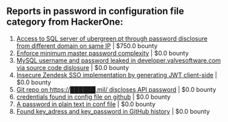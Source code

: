 ## Reports in password in configuration file category from HackerOne:
1. [Access to SQL server of ubergreen.pt through password disclosure from different domain on same IP](https://hackerone.com/reports/439223) | $750.0 bounty
2. [Enforce minimum master password complexity](https://hackerone.com/reports/280282) | $0.0 bounty
3. [MySQL username and password leaked in developer.valvesoftware.com via source code dislosure](https://hackerone.com/reports/291057) | $0.0 bounty
4. [Insecure Zendesk SSO implementation by generating JWT client-side](https://hackerone.com/reports/638635) | $0.0 bounty
5. [Git repo on https://██████.mil/ discloses API password](https://hackerone.com/reports/765825) | $0.0 bounty
6. [credentials found in config file on github](https://hackerone.com/reports/1134060) | $0.0 bounty
7. [A password in plain text in conf file](https://hackerone.com/reports/1188188) | $0.0 bounty
8. [Found key_adress and key_password in GitHub history](https://hackerone.com/reports/1188982) | $0.0 bounty